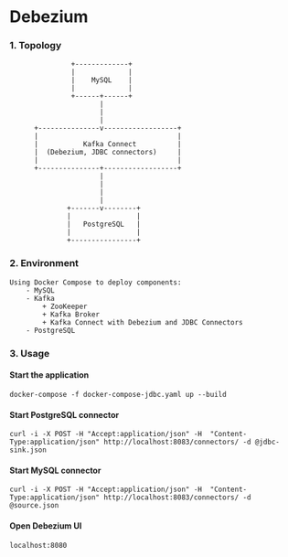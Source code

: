 # Debezium
### 1. Topology
                   +-------------+
                   |             |
                   |    MySQL    |
                   |             |
                   +------+------+
                          |
                          |
                          |
          +---------------v------------------+
          |                                  |
          |           Kafka Connect          |
          |  (Debezium, JDBC connectors)     |
          |                                  |
          +---------------+------------------+
                          |
                          |
                          |
                          |
                  +-------v--------+
                  |                |
                  |   PostgreSQL   |
                  |                |
                  +----------------+

### 2. Environment 

    Using Docker Compose to deploy components: 
        - MySQL
        - Kafka
            + ZooKeeper
            + Kafka Broker
            + Kafka Connect with Debezium and JDBC Connectors
        - PostgreSQL

### 3. Usage
#### Start the application
```{python}
docker-compose -f docker-compose-jdbc.yaml up --build
```

#### Start PostgreSQL connector
```{python}
curl -i -X POST -H "Accept:application/json" -H  "Content-Type:application/json" http://localhost:8083/connectors/ -d @jdbc-sink.json
```

#### Start MySQL connector
```{python}
curl -i -X POST -H "Accept:application/json" -H  "Content-Type:application/json" http://localhost:8083/connectors/ -d @source.json
```

#### Open Debezium UI
```{python}
localhost:8080
```
